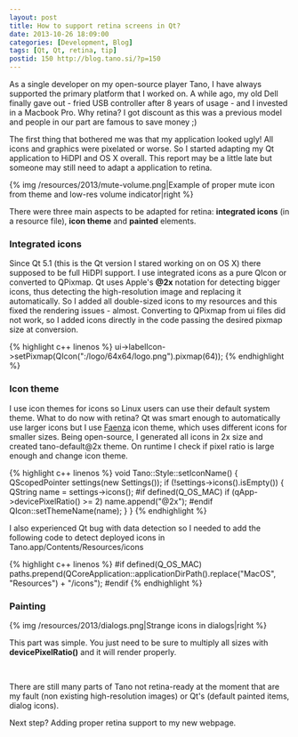 ```yaml
---
layout: post
title: How to support retina screens in Qt?
date: 2013-10-26 18:09:00
categories: [Development, Blog]
tags: [Qt, Qt, retina, tip]
postid: 150 http://blog.tano.si/?p=150
---
```


As a single developer on my open-source player Tano, I have always supported the primary platform that I worked on. A while ago, my old Dell finally gave out - fried USB controller after 8 years of usage - and I invested in a Macbook Pro. Why retina? I got discount as this was a previous model and people in our part are famous to save money ;)

The first thing that bothered me was that my application looked ugly! All icons and graphics were pixelated or worse. So I started adapting my Qt application to HiDPI and OS X overall. This report may be a little late but someone may still need to adapt a application to retina.

<!--more-->
{% img /resources/2013/mute-volume.png|Example of proper mute icon from theme and low-res volume indicator|right %}

There were three main aspects to be adapted for retina: <strong>integrated icons</strong> (in a resource file), <strong>icon theme</strong> and <strong>painted</strong> elements.


<h3>Integrated icons</h3>
Since Qt 5.1 (this is the Qt version I stared working on on OS X) there supposed to be full HiDPI support. I use integrated icons as a pure QIcon or converted to QPixmap. Qt uses Apple's <strong>@2x</strong> notation for detecting bigger icons, thus detecting the high-resolution image and replacing it automatically. So I added all double-sized icons to my resources and this fixed the rendering issues - almost. Converting to QPixmap from ui files did not work, so I added icons directly in the code passing the desired pixmap size at conversion.

{% highlight c++ linenos %}
ui->labelIcon->setPixmap(QIcon(":/logo/64x64/logo.png").pixmap(64));
{% endhighlight %}

<h3>Icon theme</h3>
I use icon themes for icons so Linux users can use their default system theme. What to do now with retina? Qt was smart enough to automatically use larger icons but I use <a title="Faenza" href="https://www.google.si/url?sa=t&amp;rct=j&amp;q=&amp;esrc=s&amp;source=web&amp;cd=10&amp;cad=rja&amp;ved=0CEIQFjAJ&amp;url=http%3A%2F%2Ftiheum.deviantart.com%2Fart%2FFaenza-Icons-173323228&amp;ei=2-prUte_Hojoswatr4CwDQ&amp;usg=AFQjCNGBzaAiRZjl90E9kVF69u7fa9viSw&amp;sig2=j_VA7gGx3xcjNPhR0rdvNw&amp;bvm=bv.55123115,d.Yms" target="_blank">Faenza</a> icon theme, which uses different icons for smaller sizes. Being open-source, I generated all icons in 2x size and created tano-default@2x theme. On runtime I check if pixel ratio is large enough and change icon theme.

{% highlight c++ linenos %}
void Tano::Style::setIconName()
{
    QScopedPointer<Settings> settings(new Settings());
    if (!settings->icons().isEmpty()) {
        QString name = settings->icons();
#if defined(Q_OS_MAC)
        if (qApp->devicePixelRatio() >= 2)
            name.append("@2x");
#endif
        QIcon::setThemeName(name);
    }
}
{% endhighlight %}

I also experienced Qt bug with data detection so I needed to add the following code to detect deployed icons in Tano.app/Contents/Resources/icons

{% highlight c++ linenos %}
#if defined(Q_OS_MAC)
    paths.prepend(QCoreApplication::applicationDirPath().replace("MacOS", "Resources") + "/icons");
#endif
{% endhighlight %}

<h3>Painting</h3>
{% img /resources/2013/dialogs.png|Strange icons in dialogs|right %}

This part was simple. You just need to be sure to multiply all sizes with <strong>devicePixelRatio()</strong> and it will render properly.

&nbsp;

There are still many parts of Tano not retina-ready at the moment that are my fault (non existing high-resolution images) or Qt's (default painted items, dialog icons).

Next step? Adding proper retina support to my new webpage.